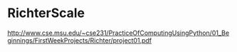 # RichterScale
http://www.cse.msu.edu/~cse231/PracticeOfComputingUsingPython/01_Beginnings/FirstWeekProjects/Richter/project01.pdf
